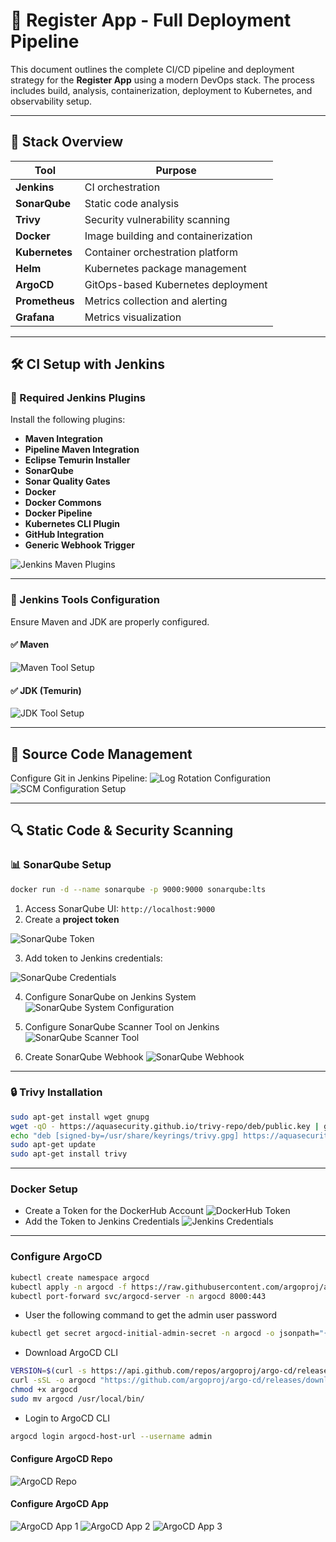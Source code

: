 # 🚀 Register App - Full Deployment Pipeline

This document outlines the complete CI/CD pipeline and deployment strategy for the **Register App** using a modern DevOps stack. The process includes build, analysis, containerization, deployment to Kubernetes, and observability setup.

---

## 📌 Stack Overview

| Tool           | Purpose                             |
| -------------- | ----------------------------------- |
| **Jenkins**    | CI orchestration                    |
| **SonarQube**  | Static code analysis                |
| **Trivy**      | Security vulnerability scanning     |
| **Docker**     | Image building and containerization |
| **Kubernetes** | Container orchestration platform    |
| **Helm**       | Kubernetes package management       |
| **ArgoCD**     | GitOps-based Kubernetes deployment  |
| **Prometheus** | Metrics collection and alerting     |
| **Grafana**    | Metrics visualization               |

---

## 🛠️ CI Setup with Jenkins

### 🔌 Required Jenkins Plugins

Install the following plugins:

* **Maven Integration**
* **Pipeline Maven Integration**
* **Eclipse Temurin Installer**
* **SonarQube**
* **Sonar Quality Gates**
* **Docker**
* **Docker Commons**
* **Docker Pipeline**
* **Kubernetes CLI Plugin**
* **GitHub Integration**
* **Generic Webhook Trigger**

![Jenkins Maven Plugins](./imgs/jenkins-maven-plugins.png)

---

### 🧰 Jenkins Tools Configuration

Ensure Maven and JDK are properly configured.

#### ✅ Maven

![Maven Tool Setup](./imgs/setup-maven-tool.png)

#### ✅ JDK (Temurin)

![JDK Tool Setup](./imgs/setup-jdk-tool.png)

---

## 📂 Source Code Management

Configure Git in Jenkins Pipeline:
![Log Rotation Configuration](./imgs/jenkins-build-rotation.png)
![SCM Configuration Setup](./imgs/jenkins-scm-configuration.png)

---

## 🔍 Static Code & Security Scanning

### 📊 SonarQube Setup

```bash
docker run -d --name sonarqube -p 9000:9000 sonarqube:lts
```

1. Access SonarQube UI: `http://localhost:9000`
2. Create a **project token**

![SonarQube Token](./imgs/sonarqube-token.png)

3. Add token to Jenkins credentials:

![SonarQube Credentials](./imgs/sonarqube-credentials.png)

4. Configure SonarQube on Jenkins System
![SonarQube System Configuration](./imgs/jenkins-sonarqube-system.png)

5. Configure SonarQube Scanner Tool on Jenkins
![SonarQube Scanner Tool](./imgs/sonarqube-scanner-tool.png)

6. Create SonarQube Webhook
![SonarQube Webhook](./imgs/sonarqube-webhook.png)

---

### 🔒 Trivy Installation

```bash
sudo apt-get install wget gnupg
wget -qO - https://aquasecurity.github.io/trivy-repo/deb/public.key | gpg --dearmor | sudo tee /usr/share/keyrings/trivy.gpg > /dev/null
echo "deb [signed-by=/usr/share/keyrings/trivy.gpg] https://aquasecurity.github.io/trivy-repo/deb generic main" | sudo tee -a /etc/apt/sources.list.d/trivy.list
sudo apt-get update
sudo apt-get install trivy
```

---

### Docker Setup
- Create a Token for the DockerHub Account
![DockerHub Token](./imgs/dockerhub-token.png)
- Add the Token to Jenkins Credentials
![Jenkins Credentials](./imgs/jenkins-credentials.png)

---

### Configure ArgoCD
```bash
kubectl create namespace argocd
kubectl apply -n argocd -f https://raw.githubusercontent.com/argoproj/argo-cd/stable/manifests/install.yaml
kubectl port-forward svc/argocd-server -n argocd 8000:443
```

- User the following command to get the admin user password
```bash
kubectl get secret argocd-initial-admin-secret -n argocd -o jsonpath="{.data.password}" | base64 -d
```

- Download ArgoCD CLI
```bash
VERSION=$(curl -s https://api.github.com/repos/argoproj/argo-cd/releases/latest | grep tag_name | cut -d '"' -f 4)
curl -sSL -o argocd "https://github.com/argoproj/argo-cd/releases/download/$VERSION/argocd-linux-amd64"
chmod +x argocd
sudo mv argocd /usr/local/bin/
```

- Login to ArgoCD CLI
```bash
argocd login argocd-host-url --username admin
```

#### Configure ArgoCD Repo
![ArgoCD Repo](./imgs/argocd-repo.png)

#### Configure ArgoCD App
![ArgoCD App 1](./imgs/argocd-app-1.png)
![ArgoCD App 2](./imgs/argocd-app-2.png)
![ArgoCD App 3](./imgs/argocd-app-3.png)


